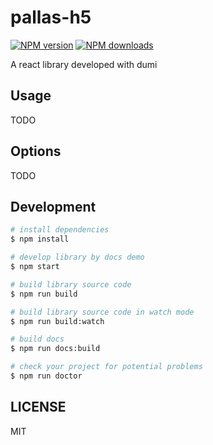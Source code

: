 # pallas-h5

[![NPM version](https://img.shields.io/npm/v/fast-web.svg?style=flat)](https://npmjs.org/package/fast-web)
[![NPM downloads](http://img.shields.io/npm/dm/fast-web.svg?style=flat)](https://npmjs.org/package/fast-web)

A react library developed with dumi

## Usage

TODO

## Options

TODO

## Development

```bash
# install dependencies
$ npm install

# develop library by docs demo
$ npm start

# build library source code
$ npm run build

# build library source code in watch mode
$ npm run build:watch

# build docs
$ npm run docs:build

# check your project for potential problems
$ npm run doctor
```

## LICENSE

MIT

